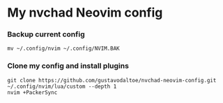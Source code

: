 # My nvchad Neovim config

### Backup current config

`mv ~/.config/nvim ~/.config/NVIM.BAK`

### Clone my config and install plugins

```
git clone https://github.com/gustavodaltoe/nvchad-neovim-config.git ~/.config/nvim/lua/custom --depth 1
nvim +PackerSync
```
